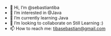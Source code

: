 - 👋 Hi, I’m @sebastiantiba
- 👀 I’m interested in @Java
- 🌱 I’m currently learning Java
- 💞️ I’m looking to collaborate on Still Learning :)
- 📫 How to reach me: tibasebastian@gmail.com

<!---
sebastiantiba/sebastiantiba is a ✨ special ✨ repository because its `README.md` (this file) appears on your GitHub profile.
You can click the Preview link to take a look at your changes.
--->
